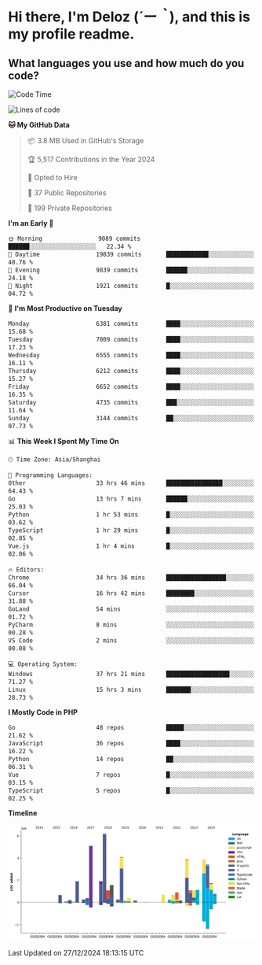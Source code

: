 # **Hi there, I'm Deloz (*´ー｀*), and this is my profile readme.**

## **What languages you use and how much do you code?**

<!--START_SECTION:waka-->
![Code Time](http://img.shields.io/badge/Code%20Time-5%2C372%20hrs%2055%20mins-blue)

![Lines of code](https://img.shields.io/badge/From%20Hello%20World%20I%27ve%20Written-44.0%20million%20lines%20of%20code-blue)

**🐱 My GitHub Data** 

> 📦 3.8 MB Used in GitHub's Storage 
 > 
> 🏆 5,517 Contributions in the Year 2024
 > 
> 💼 Opted to Hire
 > 
> 📜 37 Public Repositories 
 > 
> 🔑 199 Private Repositories 
 > 
**I'm an Early 🐤** 

```text
🌞 Morning                9089 commits        ██████░░░░░░░░░░░░░░░░░░░   22.34 % 
🌆 Daytime                19839 commits       ████████████░░░░░░░░░░░░░   48.76 % 
🌃 Evening                9839 commits        ██████░░░░░░░░░░░░░░░░░░░   24.18 % 
🌙 Night                  1921 commits        █░░░░░░░░░░░░░░░░░░░░░░░░   04.72 % 
```
📅 **I'm Most Productive on Tuesday** 

```text
Monday                   6381 commits        ████░░░░░░░░░░░░░░░░░░░░░   15.68 % 
Tuesday                  7009 commits        ████░░░░░░░░░░░░░░░░░░░░░   17.23 % 
Wednesday                6555 commits        ████░░░░░░░░░░░░░░░░░░░░░   16.11 % 
Thursday                 6212 commits        ████░░░░░░░░░░░░░░░░░░░░░   15.27 % 
Friday                   6652 commits        ████░░░░░░░░░░░░░░░░░░░░░   16.35 % 
Saturday                 4735 commits        ███░░░░░░░░░░░░░░░░░░░░░░   11.64 % 
Sunday                   3144 commits        ██░░░░░░░░░░░░░░░░░░░░░░░   07.73 % 
```


📊 **This Week I Spent My Time On** 

```text
🕑︎ Time Zone: Asia/Shanghai

💬 Programming Languages: 
Other                    33 hrs 46 mins      ████████████████░░░░░░░░░   64.43 % 
Go                       13 hrs 7 mins       ██████░░░░░░░░░░░░░░░░░░░   25.03 % 
Python                   1 hr 53 mins        █░░░░░░░░░░░░░░░░░░░░░░░░   03.62 % 
TypeScript               1 hr 29 mins        █░░░░░░░░░░░░░░░░░░░░░░░░   02.85 % 
Vue.js                   1 hr 4 mins         █░░░░░░░░░░░░░░░░░░░░░░░░   02.06 % 

🔥 Editors: 
Chrome                   34 hrs 36 mins      █████████████████░░░░░░░░   66.04 % 
Cursor                   16 hrs 42 mins      ████████░░░░░░░░░░░░░░░░░   31.88 % 
GoLand                   54 mins             ░░░░░░░░░░░░░░░░░░░░░░░░░   01.72 % 
PyCharm                  8 mins              ░░░░░░░░░░░░░░░░░░░░░░░░░   00.28 % 
VS Code                  2 mins              ░░░░░░░░░░░░░░░░░░░░░░░░░   00.08 % 

💻 Operating System: 
Windows                  37 hrs 21 mins      ██████████████████░░░░░░░   71.27 % 
Linux                    15 hrs 3 mins       ███████░░░░░░░░░░░░░░░░░░   28.73 % 
```

**I Mostly Code in PHP** 

```text
Go                       48 repos            █████░░░░░░░░░░░░░░░░░░░░   21.62 % 
JavaScript               36 repos            ████░░░░░░░░░░░░░░░░░░░░░   16.22 % 
Python                   14 repos            ██░░░░░░░░░░░░░░░░░░░░░░░   06.31 % 
Vue                      7 repos             █░░░░░░░░░░░░░░░░░░░░░░░░   03.15 % 
TypeScript               5 repos             █░░░░░░░░░░░░░░░░░░░░░░░░   02.25 % 
```



**Timeline**

![Lines of Code chart](https://raw.githubusercontent.com/deloz/deloz/main/assets/bar_graph.png)


 Last Updated on 27/12/2024 18:13:15 UTC
<!--END_SECTION:waka-->
